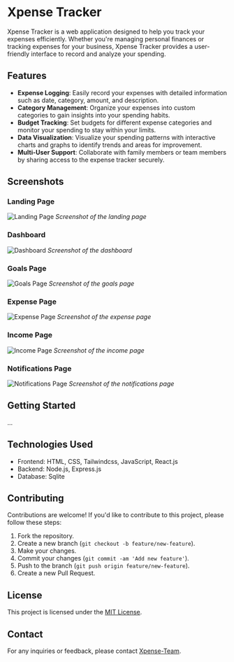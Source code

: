 # Xpense Tracker

Xpense Tracker is a web application designed to help you track your expenses efficiently. Whether you're managing personal finances or tracking expenses for your business, Xpense Tracker provides a user-friendly interface to record and analyze your spending.

## Features

- **Expense Logging**: Easily record your expenses with detailed information such as date, category, amount, and description.
- **Category Management**: Organize your expenses into custom categories to gain insights into your spending habits.
- **Budget Tracking**: Set budgets for different expense categories and monitor your spending to stay within your limits.
- **Data Visualization**: Visualize your spending patterns with interactive charts and graphs to identify trends and areas for improvement.
- **Multi-User Support**: Collaborate with family members or team members by sharing access to the expense tracker securely.

## Screenshots

### Landing Page
![Landing Page](https://github.com/SherMuhammadgithub/xpense-tracker-app/blob/master/Frontend/src/assets/Images/Screenshot%202024-05-13%20201756.png?raw=true)
*Screenshot of the landing page*

### Dashboard
![Dashboard](https://github.com/SherMuhammadgithub/xpense-tracker-app/blob/master/Frontend/src/assets/Images/Screenshot%202024-05-13%20202122.png?raw=true)
*Screenshot of the dashboard*

### Goals Page
![Goals Page](https://github.com/SherMuhammadgithub/xpense-tracker-app/blob/master/Frontend/src/assets/Images/Screenshot%202024-05-13%20202148.png?raw=true)
*Screenshot of the goals page*

### Expense Page
![Expense Page](https://github.com/SherMuhammadgithub/xpense-tracker-app/blob/master/Frontend/src/assets/Images/Screenshot%202024-05-13%20202209.png?raw=true)
*Screenshot of the expense page*

### Income Page
![Income Page](https://github.com/SherMuhammadgithub/xpense-tracker-app/blob/master/Frontend/src/assets/Images/Screenshot%202024-05-13%20202232.png?raw=true)
*Screenshot of the income page*

### Notifications Page
![Notifications Page](https://github.com/SherMuhammadgithub/xpense-tracker-app/blob/master/Frontend/src/assets/Images/Screenshot%202024-05-13%20202443.png?raw=true)
*Screenshot of the notifications page*

## Getting Started

...

## Technologies Used

- Frontend: HTML, CSS, Tailwindcss, JavaScript, React.js
- Backend: Node.js, Express.js
- Database: Sqlite 

## Contributing

Contributions are welcome! If you'd like to contribute to this project, please follow these steps:

1. Fork the repository.
2. Create a new branch (`git checkout -b feature/new-feature`).
3. Make your changes.
4. Commit your changes (`git commit -am 'Add new feature'`).
5. Push to the branch (`git push origin feature/new-feature`).
6. Create a new Pull Request.

## License

This project is licensed under the [MIT License](LICENSE).

## Contact

For any inquiries or feedback, please contact [Xpense-Team](mailto:muhammadiqbalshermuhammad@gmail.com).
